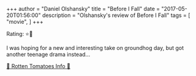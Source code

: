 +++
author = "Daniel Olshansky"
title = "Before I Fall"
date = "2017-05-20T01:56:00"
description = "Olshansky's review of Before I Fall"
tags = [
    "movie",
]
+++

Rating: ⭐🌟

I was hoping for a new and interesting take on groundhog day, but got another teenage drama instead...

[🍅 Rotten Tomatoes Info 🍅](https://www.rottentomatoes.com//m/before_i_fall)